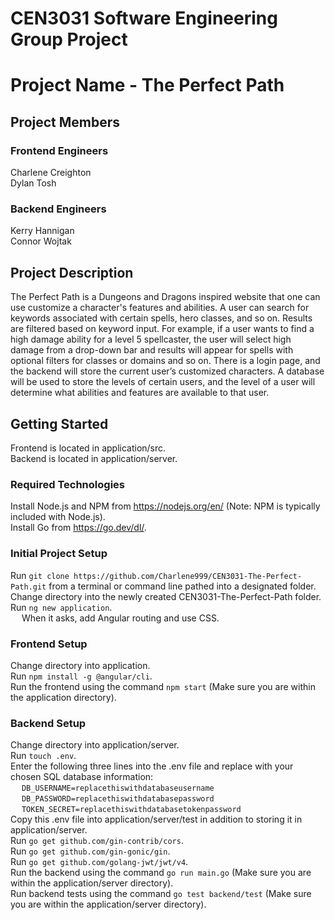 # CEN3031 Software Engineering Group Project

# Project Name - The Perfect Path

## Project Members
### Frontend Engineers            
Charlene Creighton                   
Dylan Tosh             

### Backend Engineers            
Kerry Hannigan             
Connor Wojtak         

## Project Description
The Perfect Path is a Dungeons and Dragons inspired website that one can use customize a character's features and abilities. A user can search for keywords associated with certain spells, hero classes, and so on. Results are filtered based on keyword input. For example, if a user wants to find a high damage ability for a level 5 spellcaster, the user will select high damage from a drop-down bar and results will appear for spells with optional filters for classes or domains and so on. There is a login page, and the backend will store the current user’s customized characters. A database will be used to store the levels of certain users, and the level of a user will determine what abilities and features are available to that user.

## Getting Started
Frontend is located in application/src.            
Backend is located in application/server.            

### Required Technologies            
Install Node.js and NPM from https://nodejs.org/en/ (Note: NPM is typically included with Node.js).            
Install Go from https://go.dev/dl/.            

### Initial Project Setup            
Run `git clone https://github.com/Charlene999/CEN3031-The-Perfect-Path.git` from a terminal or command line pathed into a designated folder.            
Change directory into the newly created CEN3031-The-Perfect-Path folder.            
Run `ng new application`.            
&emsp; 	When it asks, add Angular routing and use CSS.            

### Frontend Setup            
Change directory into application.            
Run `npm install -g @angular/cli`.            
Run the frontend using the command `npm start` (Make sure you are within the application directory).            
            
### Backend Setup            
Change directory into application/server.            
Run `touch .env`.            
Enter the following three lines into the .env file and replace with your chosen SQL database information:            
&emsp;   `DB_USERNAME=replacethiswithdatabaseusername`            
&emsp;   `DB_PASSWORD=replacethiswithdatabasepassword`            
&emsp;   `TOKEN_SECRET=replacethiswithdatabasetokenpassword`            
Copy this .env file into application/server/test in addition to storing it in application/server.          
Run `go get github.com/gin-contrib/cors`.            
Run `go get github.com/gin-gonic/gin`.            
Run `go get github.com/golang-jwt/jwt/v4`.            
Run the backend using the command `go run main.go` (Make sure you are within the application/server directory).            
Run backend tests using the command `go test backend/test` (Make sure you are within the application/server directory).
